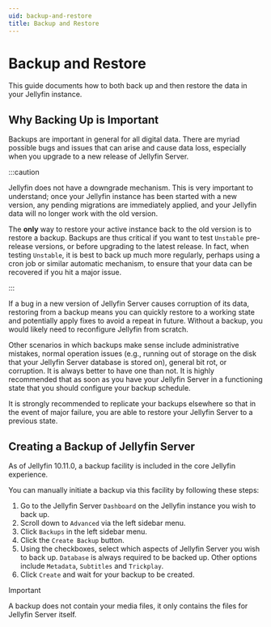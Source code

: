 ```yaml
---
uid: backup-and-restore
title: Backup and Restore
---
```


# Backup and Restore

This guide documents how to both back up and then restore the data in your Jellyfin instance.

## Why Backing Up is Important

Backups are important in general for all digital data. There are myriad possible bugs and issues that can arise and cause data loss, especially when you upgrade to a new release of Jellyfin Server.

:::caution

Jellyfin does not have a downgrade mechanism. This is very important to understand; once your Jellyfin instance has been started with a new version, any pending migrations are immediately applied, and your Jellyfin data will no longer work with the old version.

The **only** way to restore your active instance back to the old version is to restore a backup. Backups are thus critical if you want to test `Unstable` pre-release versions, or before upgrading to the latest release. In fact, when testing `Unstable`, it is best to back up much more regularly, perhaps using a cron job or similar automatic mechanism, to ensure that your data can be recovered if you hit a major issue.

:::

If a bug in a new version of Jellyfin Server causes corruption of its data, restoring from a backup means you can quickly restore to a working state and potentially apply fixes to avoid a repeat in future. Without a backup, you would likely need to reconfigure Jellyfin from scratch.

Other scenarios in which backups make sense include administrative mistakes, normal operation issues (e.g., running out of storage on the disk that your Jellyfin Server database is stored on), general bit rot, or corruption. It is always better to have one than not. It is highly recommended that as soon as you have your Jellyfin Server in a functioning state that you should configure your backup schedule.

It is strongly recommended to replicate your backups elsewhere so that in the event of major failure, you are able to restore your Jellyfin Server to a previous state.

## Creating a Backup of Jellyfin Server

As of Jellyfin 10.11.0, a backup facility is included in the core Jellyfin experience.

You can manually initiate a backup via this facility by following these steps:

1. Go to the Jellyfin Server `Dashboard` on the Jellyfin instance you wish to back up.
2. Scroll down to `Advanced` via the left sidebar menu.
3. Click `Backups` in the left sidebar menu.
4. Click the `Create Backup` button.
5. Using the checkboxes, select which aspects of Jellyfin Server you wish to back up. `Database` is always required to be backed up. Other options include `Metadata`, `Subtitles` and `Trickplay`.
6. Click `Create` and wait for your backup to be created.

> [!IMPORTANT]
> A backup does not contain your media files, it only contains the files for Jellyfin Server itself.
